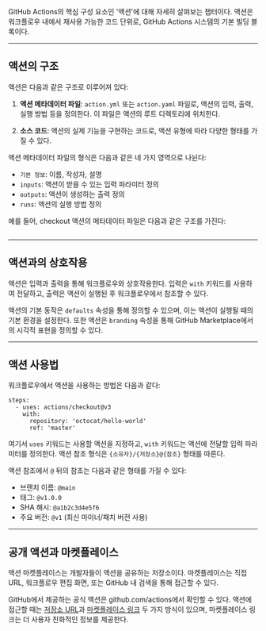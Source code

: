 <p>GitHub Actions의 핵심 구성 요소인 '액션'에 대해 자세히 살펴보는 챕터이다. 액션은 워크플로우 내에서 재사용 가능한 코드 단위로, GitHub Actions 시스템의 기본 빌딩 블록이다.</p>
<hr />
<h2 id="액션의-구조">액션의 구조</h2>
<p>액션은 다음과 같은 구조로 이루어져 있다:</p>
<ol>
<li><p><strong>액션 메타데이터 파일</strong>: <code>action.yml</code> 또는 <code>action.yaml</code> 파일로, 액션의 입력, 출력, 실행 방법 등을 정의한다. 이 파일은 액션의 루트 디렉토리에 위치한다.</p>
</li>
<li><p><strong>소스 코드</strong>: 액션의 실제 기능을 구현하는 코드로, 액션 유형에 따라 다양한 형태를 가질 수 있다.</p>
</li>
</ol>
<p>액션 메타데이터 파일의 형식은 다음과 같은 네 가지 영역으로 나뉜다:</p>
<ul>
<li><code>기본 정보</code>: 이름, 작성자, 설명</li>
<li><code>inputs</code>: 액션이 받을 수 있는 입력 파라미터 정의</li>
<li><code>outputs</code>: 액션이 생성하는 출력 정의</li>
<li><code>runs</code>: 액션의 실행 방법 정의</li>
</ul>
<p>예를 들어, checkout 액션의 메타데이터 파일은 다음과 같은 구조를 가진다:</p>
<p><img alt="" src="https://velog.velcdn.com/images/ekdeon/post/946e6ec1-8572-4897-b249-bbcde0565fc0/image.png" /></p>
<hr />
<h2 id="액션과의-상호작용">액션과의 상호작용</h2>
<p>액션은 입력과 출력을 통해 워크플로우와 상호작용한다. 입력은 <code>with</code> 키워드를 사용하여 전달하고, 출력은 액션이 실행된 후 워크플로우에서 참조할 수 있다.</p>
<p>액션의 기본 동작은 <code>defaults</code> 속성을 통해 정의할 수 있으며, 이는 액션이 실행될 때의 기본 환경을 설정한다. 또한 액션은 <code>branding</code> 속성을 통해 GitHub Marketplace에서의 시각적 표현을 정의할 수 있다.</p>
<hr />
<h2 id="액션-사용법">액션 사용법</h2>
<p>워크플로우에서 액션을 사용하는 방법은 다음과 같다:</p>
<pre><code class="language-yaml">steps:
  - uses: actions/checkout@v3
    with:
      repository: 'octocat/hello-world'
      ref: 'master'</code></pre>
<p>여기서 <code>uses</code> 키워드는 사용할 액션을 지정하고, <code>with</code> 키워드는 액션에 전달할 입력 파라미터를 정의한다. 액션 참조 형식은 <code>{소유자}/{저장소}@{참조}</code> 형태를 따른다.</p>
<p>액션 참조에서 <code>@</code> 뒤의 참조는 다음과 같은 형태를 가질 수 있다:</p>
<ul>
<li>브랜치 이름: <code>@main</code></li>
<li>태그: <code>@v1.0.0</code></li>
<li>SHA 해시: <code>@a1b2c3d4e5f6</code></li>
<li>주요 버전: <code>@v1</code> (최신 마이너/패치 버전 사용)</li>
</ul>
<hr />
<h2 id="공개-액션과-마켓플레이스">공개 액션과 마켓플레이스</h2>
<p>액션 마켓플레이스는 개발자들이 액션을 공유하는 저장소이다. 마켓플레이스는 직접 URL, 워크플로우 편집 화면, 또는 GitHub 내 검색을 통해 접근할 수 있다.</p>
<p>GitHub에서 제공하는 공식 액션은 github.com/actions에서 확인할 수 있다. 액션에 접근할 때는 <a href="https://github.com/actions/checkout">저장소 URL</a>과 <a href="https://github.com/marketplace/actions/checkout">마켓플레이스 링크</a> 두 가지 방식이 있으며, 마켓플레이스 링크는 더 사용자 친화적인 정보를 제공한다.</p>